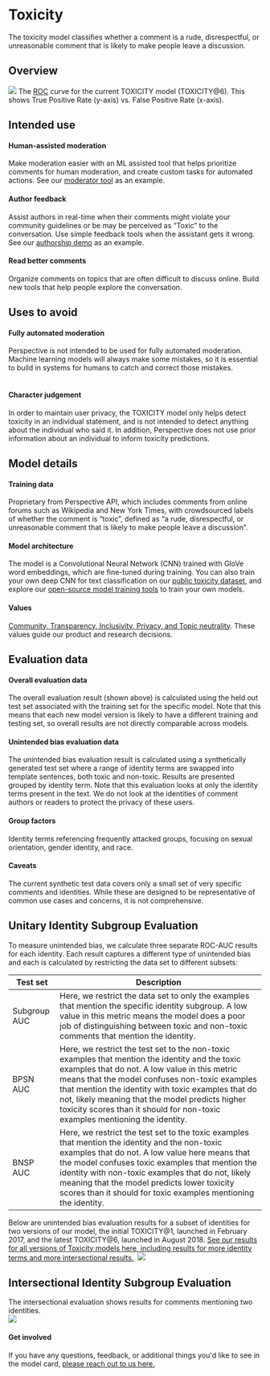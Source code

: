 # Toxicity 
The toxicity model classifies whether a comment is a rude, disrespectful, or unreasonable comment that is likely to make people leave a discussion.


## Overview

![](https://github.com/conversationai/perspectiveapi/blob/lucy-model-card/model_cards/auc_wipd.png)
The [ROC](https://en.wikipedia.org/wiki/Receiver_operating_characteristic) curve for the current TOXICITY model (TOXICITY@6). This shows True Positive Rate (y-axis) vs. False Positive Rate (x-axis).


## Intended use


#### Human-assisted moderation
Make moderation easier with an ML assisted tool that helps prioritize comments for human moderation, and create custom tasks for automated actions. See our [moderator tool](https://github.com/conversationai/conversationai-moderator) as an example.
&nbsp;

#### Author feedback
Assist authors in real-time when their comments might violate your community guidelines or be may be perceived as “Toxic” to the conversation. Use simple feedback tools when the assistant gets it wrong. See our [authorship demo](https://github.com/conversationai/perspectiveapi-authorship-demo) as an example.
&nbsp;

#### Read better comments
Organize comments on topics that are often difficult to discuss online. Build new tools that help people explore the conversation. 
&nbsp;


## Uses to avoid

#### Fully automated moderation
Perspective is not intended to be used for fully automated moderation. Machine learning models will always make some mistakes, so it is essential to build in systems for humans to catch and correct those mistakes.  
&nbsp;

#### Character judgement
In order to maintain user privacy, the TOXICITY model only helps detect toxicity in an individual statement, and is not intended to detect anything about the individual who said it. In addition, Perspective does not use prior information about an individual to inform toxicity predictions.
&nbsp;



## Model details

#### Training data
Proprietary from Perspective API, which includes comments from online forums such as Wikipedia and New York Times, with crowdsourced labels of whether the comment is “toxic”, defined as “a rude, disrespectful, or unreasonable comment that is likely to make people leave a discussion”.

#### Model architecture
The model is a Convolutional Neural Network (CNN) trained with GloVe word embeddings, which are fine-tuned during training. You can also train your own deep CNN for text classification on our [public toxicity dataset](https://conversationai.github.io/), and explore our [open-source model training tools](https://github.com/conversationai/conversationai-models) to train your own models.

#### Values
[Community, Transparency, Inclusivity, Privacy, and Topic neutrality](https://conversationai.github.io/). These values guide our product and research decisions. 
&nbsp;


## Evaluation data

#### Overall evaluation data
The overall evaluation result (shown above) is calculated using the held out test set associated with the training set for the specific model. Note that this means that each new model version is likely to have a different training and testing set, so overall results are not directly comparable across models.
&nbsp;

#### Unintended bias evaluation data
The unintended bias evaluation result is calculated using a synthetically generated test set where a range of identity terms are swapped into template sentences, both toxic and non-toxic. Results are presented grouped by identity term. Note that this evaluation looks at only the identity terms present in the text. We do not look at the identities of comment authors or readers to protect the privacy of these users. 
&nbsp;

#### Group factors
Identity terms referencing frequently attacked groups, focusing on sexual orientation, gender identity, and race.
&nbsp;

#### Caveats
The current synthetic test data covers only a small set of very specific comments and identities. While these are designed to be representative of common use cases and concerns, it is not comprehensive.
&nbsp;

## Unitary Identity Subgroup Evaluation
To measure unintended bias, we calculate three separate ROC-AUC results for each identity. Each result captures a different type of unintended bias and each is calculated by restricting the data set to different subsets:

| Test set   | Description                         |
|----------------|-------------------------------|
|Subgroup AUC|Here, we restrict the data set to only the examples that mention the specific identity subgroup. A low value in this metric means the model does a poor job of distinguishing between toxic and non-toxic comments that mention the identity.
|BPSN AUC         |Here, we restrict the test set to the non-toxic examples that mention the identity and the toxic examples that do not. A low value in this metric means that the model confuses non-toxic examples that mention the identity with toxic examples that do not, likely meaning that the model predicts higher toxicity scores than it should for non-toxic examples mentioning the identity.  
|BNSP AUC         |Here, we restrict the test set to the toxic examples that mention the identity and the non-toxic examples that do not. A low value here means that the model confuses toxic examples that mention the identity with non-toxic examples that do not, likely meaning that the model predicts lower toxicity scores than it should for toxic examples mentioning the identity.|

Below are unintended bias evaluation results for a subset of identities for two versions of our model, the initial TOXICITY@1, launched in February 2017, and the latest TOXICITY@6, launched in August 2018. [See our results for all versions of Toxicity models here, including results for more identity terms and more intersectional results.](https://docs.google.com/spreadsheets/d/13edevE6WQLhEQ7r3nY4Z1leJZ-M5BbO_4UUQwc33Hr4/edit?usp=sharing)&nbsp;
![](perspectiveapi/model_cards/unitary.png)


## Intersectional Identity Subgroup Evaluation
The intersectional evaluation shows results for comments mentioning two identities.  
![](https://github.com/conversationai/perspectiveapi/blob/lucy-model-card/model_cards/intersectional.png)


#### Get involved
If you have any questions, feedback, or additional things you'd like to see in the model card,
[please reach out to us here.](https://docs.google.com/forms/d/e/1FAIpQLScgwNY8PAsVxwYRSknUUHBU2Lai85rqeOuD17lTDWmDEUqq3Q/viewform)

